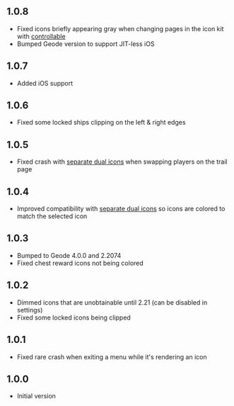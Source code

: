## 1.0.8

- Fixed icons briefly appearing gray when changing pages in the icon kit with [controllable](mod:undefined0.controllable)
- Bumped Geode version to support JIT-less iOS

## 1.0.7

- Added iOS support

## 1.0.6

- Fixed some locked ships clipping on the left & right edges

## 1.0.5

- Fixed crash with [separate dual icons](mod:weebify.separate_dual_icons) when swapping players on the trail page

## 1.0.4

- Improved compatibility with [separate dual icons](mod:weebify.separate_dual_icons) so icons are colored to match the selected icon

## 1.0.3

- Bumped to Geode 4.0.0 and 2.2074
- Fixed chest reward icons not being colored

## 1.0.2

- Dimmed icons that are unobtainable until 2.21 (can be disabled in settings)
- Fixed some locked icons being clipped

## 1.0.1

- Fixed rare crash when exiting a menu while it's rendering an icon

## 1.0.0

- Initial version
